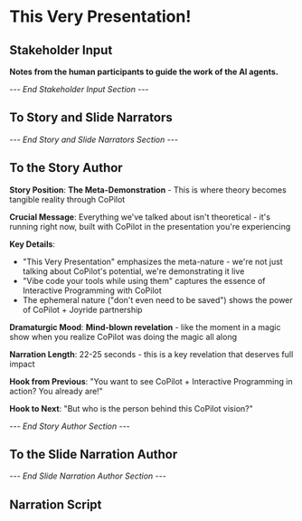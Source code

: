 # This Very Presentation!

## Stakeholder Input

**Notes from the human participants to guide the work of the AI agents.**

*--- End Stakeholder Input Section ---*

## To Story and Slide Narrators

*--- End Story and Slide Narrators Section ---*

## To the Story Author

**Story Position**: **The Meta-Demonstration** - This is where theory becomes tangible reality through CoPilot

**Crucial Message**: Everything we've talked about isn't theoretical - it's running right now, built with CoPilot in the presentation you're experiencing

**Key Details**:
- "This Very Presentation" emphasizes the meta-nature - we're not just talking about CoPilot's potential, we're demonstrating it live
- "Vibe code your tools while using them" captures the essence of Interactive Programming with CoPilot
- The ephemeral nature ("don't even need to be saved") shows the power of CoPilot + Joyride partnership

**Dramaturgic Mood**: **Mind-blown revelation** - like the moment in a magic show when you realize CoPilot was doing the magic all along

**Narration Length**: 22-25 seconds - this is a key revelation that deserves full impact

**Hook from Previous**: "You want to see CoPilot + Interactive Programming in action? You already are!"

**Hook to Next**: "But who is the person behind this CoPilot vision?"

*--- End Story Author Section ---*

## To the Slide Narration Author

*--- End Slide Narration Author Section ---*

## Narration Script
